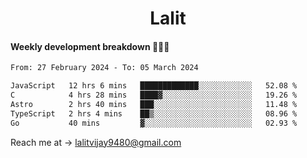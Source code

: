 <h1 align="center">Lalit</h1>

#### Weekly development breakdown 👨🏻‍💻
<!--START_SECTION:waka-->

```txt
From: 27 February 2024 - To: 05 March 2024

JavaScript   12 hrs 6 mins   █████████████░░░░░░░░░░░░   52.08 %
C            4 hrs 28 mins   ████▓░░░░░░░░░░░░░░░░░░░░   19.26 %
Astro        2 hrs 40 mins   ███░░░░░░░░░░░░░░░░░░░░░░   11.48 %
TypeScript   2 hrs 4 mins    ██▒░░░░░░░░░░░░░░░░░░░░░░   08.96 %
Go           40 mins         ▓░░░░░░░░░░░░░░░░░░░░░░░░   02.93 %
```

<!--END_SECTION:waka-->

Reach me at → lalitvijay9480@gmail.com

